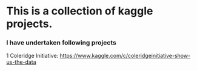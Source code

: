 # This is a collection of kaggle projects.

### I have undertaken following projects

1 Coleridge Initiative: https://www.kaggle.com/c/coleridgeinitiative-show-us-the-data
